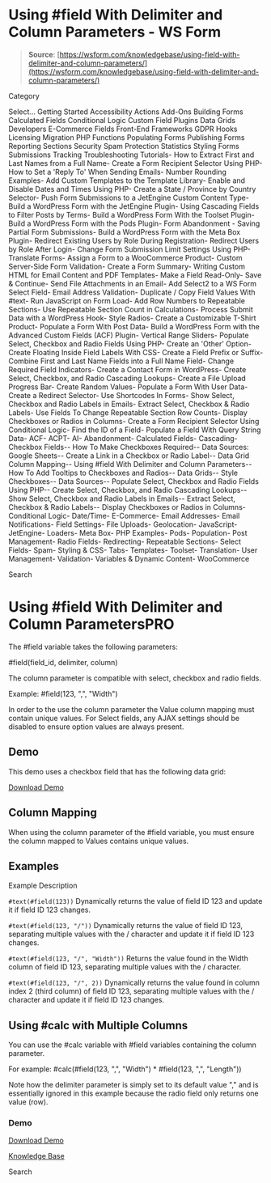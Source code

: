 # Using #field With Delimiter and Column Parameters - WS Form

> **Source**: [https://wsform.com/knowledgebase/using-field-with-delimiter-and-column-parameters/](https://wsform.com/knowledgebase/using-field-with-delimiter-and-column-parameters/)


Category

Select...
 Getting Started Accessibility Actions Add-Ons Building Forms Calculated Fields Conditional Logic Custom Field Plugins Data Grids Developers E-Commerce Fields Front-End Frameworks GDPR Hooks Licensing Migration PHP Functions Populating Forms Publishing Forms Reporting Sections Security Spam Protection Statistics Styling Forms Submissions Tracking Troubleshooting Tutorials- How to Extract First and Last Names from a Full Name- Create a Form Recipient Selector Using PHP- How to Set a 'Reply To' When Sending Emails- Number Rounding Examples- Add Custom Templates to the Template Library- Enable and Disable Dates and Times Using PHP- Create a State / Province by Country Selector- Push Form Submissions to a JetEngine Custom Content Type- Build a WordPress Form with the JetEngine Plugin- Using Cascading Fields to Filter Posts by Terms- Build a WordPress Form With the Toolset Plugin- Build a WordPress Form with the Pods Plugin- Form Abandonment - Saving Partial Form Submissions- Build a WordPress Form with the Meta Box Plugin- Redirect Existing Users by Role During Registration- Redirect Users by Role After Login- Change Form Submission Limit Settings Using PHP- Translate Forms- Assign a Form to a WooCommerce Product- Custom Server-Side Form Validation- Create a Form Summary- Writing Custom HTML for Email Content and PDF Templates- Make a Field Read-Only- Save & Continue- Send File Attachments in an Email- Add Select2 to a WS Form Select Field- Email Address Validation- Duplicate / Copy Field Values With #text- Run JavaScript on Form Load- Add Row Numbers to Repeatable Sections- Use Repeatable Section Count in Calculations- Process Submit Data with a WordPress Hook- Style Radios- Create a Customizable T-Shirt Product- Populate a Form With Post Data- Build a WordPress Form with the Advanced Custom Fields (ACF) Plugin- Vertical Range Sliders- Populate Select, Checkbox and Radio Fields Using PHP- Create an 'Other' Option- Create Floating Inside Field Labels With CSS- Create a Field Prefix or Suffix- Combine First and Last Name Fields into a Full Name Field- Change Required Field Indicators- Create a Contact Form in WordPress- Create Select, Checkbox, and Radio Cascading Lookups- Create a File Upload Progress Bar- Create Random Values- Populate a Form With User Data- Create a Redirect Selector- Use Shortcodes In Forms- Show Select, Checkbox and Radio Labels in Emails- Extract Select, Checkbox & Radio Labels- Use Fields To Change Repeatable Section Row Counts- Display Checkboxes or Radios in Columns- Create a Form Recipient Selector Using Conditional Logic- Find the ID of a Field- Populate a Field With Query String Data- ACF- ACPT- AI- Abandonment- Calculated Fields- Cascading- Checkbox Fields-- How To Make Checkboxes Required-- Data Sources: Google Sheets-- Create a Link in a Checkbox or Radio Label-- Data Grid Column Mapping-- Using #field With Delimiter and Column Parameters-- How To Add Tooltips to Checkboxes and Radios-- Data Grids-- Style Checkboxes-- Data Sources-- Populate Select, Checkbox and Radio Fields Using PHP-- Create Select, Checkbox, and Radio Cascading Lookups-- Show Select, Checkbox and Radio Labels in Emails-- Extract Select, Checkbox & Radio Labels-- Display Checkboxes or Radios in Columns- Conditional Logic- Date/Time- E-Commerce- Email Addresses- Email Notifications- Field Settings- File Uploads- Geolocation- JavaScript- JetEngine- Loaders- Meta Box- PHP Examples- Pods- Population- Post Management- Radio Fields- Redirecting- Repeatable Sections- Select Fields- Spam- Styling & CSS- Tabs- Templates- Toolset- Translation- User Management- Validation- Variables & Dynamic Content- WooCommerce

Search

# Using #field With Delimiter and Column ParametersPRO

The #field variable takes the following parameters:

#field(field_id, delimiter, column)

The column parameter is compatible with select, checkbox and radio fields.

Example: #field(123, ",", "Width")

In order to the use the column parameter the Value column mapping must contain unique values. For Select fields, any AJAX settings should be disabled to ensure option values are always present.

## Demo

This demo uses a checkbox field that has the following data grid:

[Download Demo](https://wsform.com/plugin-support/form-download.php?id=13687)
## Column Mapping

When using the column parameter of the #field variable, you must ensure the column mapped to Values contains unique values.

## Examples

Example
Description

`#text(#field(123))`
Dynamically returns the value of field ID 123 and update it if field ID 123 changes.

`#text(#field(123, "/"))`
Dynamically returns the value of field ID 123, separating multiple values with the / character and update it if field ID 123 changes.

`#text(#field(123, "/", "Width"))`
Returns the value found in the Width column of field ID 123, separating multiple values with the / character.

`#text(#field(123, "/", 2))`
Dynamically returns the value found in column index 2 (third column) of field ID 123, separating multiple values with the / character and update it if field ID 123 changes.

## Using #calc with Multiple Columns

You can use the #calc variable with #field variables containing the column parameter.

For example: #calc(#field(123, ",", "Width") * #field(123, ",", "Length"))

Note how the delimiter parameter is simply set to its default value "," and is essentially ignored in this example because the radio field only returns one value (row).

### Demo

[Download Demo](https://wsform.com/plugin-support/form-download.php?id=13688)

 

[Knowledge Base](https://wsform.com/knowledgebase/)

Search


